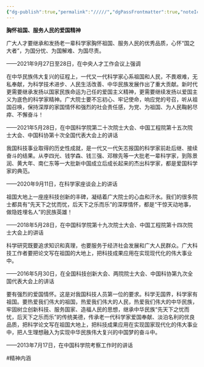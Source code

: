 ```yaml
---
{"dg-publish":true,"permalink":"/////","dgPassFrontmatter":true,"noteIcon":"","created":"2024-06-12T14:27:43.296+08:00","updated":"2024-06-14T22:40:53.320+08:00"}
---
```



**胸怀祖国、服务人民的爱国精神**

广大人才要继承和发扬老一辈科学家胸怀祖国、服务人民的优秀品质，心怀“国之大者”，为国分忧、为国解难、为国尽责。

——2021年9月27日至28日，在中央人才工作会议上强调

在中华民族伟大复兴的征程上，一代又一代科学家心系祖国和人民，不畏艰难，无私奉献，为科学技术进步、人民生活改善、中华民族发展作出了重大贡献。新时代更需要继承发扬以国家民族命运为己任的爱国主义精神，更需要继续发扬以爱国主义为底色的科学家精神。广大院士要不忘初心、牢记使命，响应党的号召，听从祖国召唤，保持深厚的家国情怀和强烈的社会责任感，为党、为祖国、为人民鞠躬尽瘁、不懈奋斗！

——2021年5月28日，在中国科学院第二十次院士大会、中国工程院第十五次院士大会、中国科协第十次全国代表大会上的讲话

我国科技事业取得的历史性成就，是一代又一代矢志报国的科学家前赴后继、接续奋斗的结果。从李四光、钱学森、钱三强、邓稼先等一大批老一辈科学家，到陈景润、黄大年、南仁东等一大批新中国成立后成长起来的杰出科学家，都是爱国科学家的典范。

——2020年9月11日，在科学家座谈会上的讲话

祖国大地上一座座科技创新的丰碑，凝结着广大院士的心血和汗水。我们的很多院士都具有“先天下之忧而忧，后天下之乐而乐”的深厚情怀，都是“干惊天动地事，做隐姓埋名人”的民族英雄！

——2018年5月28日，在中国科学院第十九次院士大会、中国工程院第十四次院士大会上的讲话

科学研究既要追求知识和真理，也要服务于经济社会发展和广大人民群众。广大科技工作者要把论文写在祖国的大地上，把科技成果应用在实现现代化的伟大事业中。

——2016年5月30日，在全国科技创新大会、两院院士大会、中国科协第九次全国代表大会上的讲话

要有强烈的爱国情怀。这是对我国科技人员第一位的要求。科学无国界，科学家有祖国。要热爱我们伟大的祖国，热爱我们伟大的人民，热爱我们伟大的中华民族，牢固树立创新科技、服务国家、造福人民的思想，继承中华民族“先天下之忧而忧，后天下之乐而乐”的传统美德，传承老一代科学家爱国奉献、淡泊名利的优良品质，把科学论文写在祖国大地上，把科技成果应用在实现国家现代化的伟大事业中，把人生理想融入为实现中华民族伟大复兴的中国梦的奋斗中。

——2013年7月17日，在中国科学院考察工作时的讲话

#精神内涵